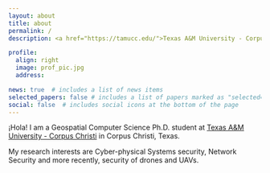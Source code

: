 ```yaml
---
layout: about
title: about
permalink: /
description: <a href="https://tamucc.edu/">Texas A&M University - Corpus Christi</a> • <a href="https://www.tamucc.edu/science/departments/computing-sciences/index.php">Department of Computing Sciences</a>.

profile:
  align: right
  image: prof_pic.jpg
  address: 

news: true  # includes a list of news items
selected_papers: false # includes a list of papers marked as "selected={true}"
social: false  # includes social icons at the bottom of the page
---
```


¡Hola! I am a Geospatial Computer Science Ph.D. student at <a href="https://tamucc.edu/">Texas A&M University - Corpus Christi</a> in Corpus Christi, Texas.

My research interests are Cyber-physical Systems security, Network Security and more recently, security of drones and UAVs.

